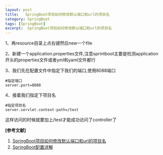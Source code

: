 ```yaml
---
layout: post
title:   SpringBoot项目如何修改默认端口和url的项目名 
category: SpringBoot
tags: [SpringBoot]
excerpt:  SpringBoot项目如何修改默认端口和url的项目名
---
```


1、再resource目录上点右键然后new一个file

2、新建一个application.properties文件,注意sprintboot主要是检测application开头的properties文件或者yml和yaml文件都行

3、我们先在配置文件中指定下我们的端口,使用8088端口

	#指定端口
	server.port=8088

4、接着我们指定下项目名

	#指定项目名
	server.servlet.context-path=/test

这样访问的时候就要加上/test才能成功访问了controller了

**[参考文献]**

1. [SpringBoot项目如何修改默认端口和url的项目名](https://jingyan.baidu.com/article/09ea3edeaef803c0aede3901.html "SpringBoot项目如何修改默认端口和url的项目名")
2.  [SpringBoot配置详解](https://www.cnblogs.com/SimpleWu/p/10032923.html "SpringBoot配置详解")



